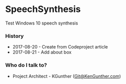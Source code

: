 # SpeechSynthesis
Test Windows 10 speech synthesis



### History ###

* 2017-08-20 - Create from Codeproject article
* 2017-08-21 - Add about box


### Who do I talk to? ###

* Project Architect - KGunther (Git@KenGunther.com)
